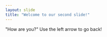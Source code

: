```yaml
---
layout: slide
title: "Welcome to our second slide!"
---
```

"How are you?"
Use the left arrow to go back!
